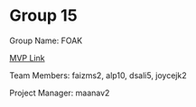 # Group 15
Group Name: FOAK

[MVP Link](http://cs196.cs.illinois.edu](https://docs.google.com/document/d/1WaQi5bugLnv2FwfWjGbeW-TgHjnUF9H5HOZmBoX6-pI/edit?usp=sharing)https://docs.google.com/document/d/1WaQi5bugLnv2FwfWjGbeW-TgHjnUF9H5HOZmBoX6-pI/edit?usp=sharing)

Team Members: faizms2, alp10, dsali5, joycejk2

Project Manager: maanav2
